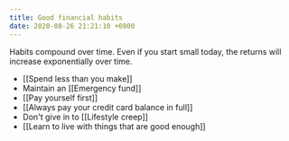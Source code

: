 ```yaml
---
title: Good financial habits
date: 2020-08-26 21:21:10 +0800
---
```


Habits compound over time. Even if you start small today, the returns will increase exponentially over time.

- [[Spend less than you make]]
- Maintain an [[Emergency fund]]
- [[Pay yourself first]]
- [[Always pay your credit card balance in full]]
- Don't give in to [[Lifestyle creep]]
- [[Learn to live with things that are good enough]]